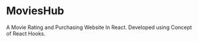 # MoviesHub
A Movie Rating and Purchasing Website In React.
Developed using Concept of React Hooks.
